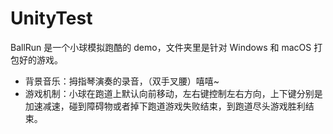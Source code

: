 # UnityTest

BallRun 是一个小球模拟跑酷的 demo，文件夹里是针对 Windows 和 macOS 打包好的游戏。
- 背景音乐：拇指琴演奏的录音，（双手叉腰）嘻嘻~
- 游戏机制：小球在跑道上默认向前移动，左右键控制左右方向，上下键分别是加速减速，碰到障碍物或者掉下跑道游戏失败结束，到跑道尽头游戏胜利结束。
